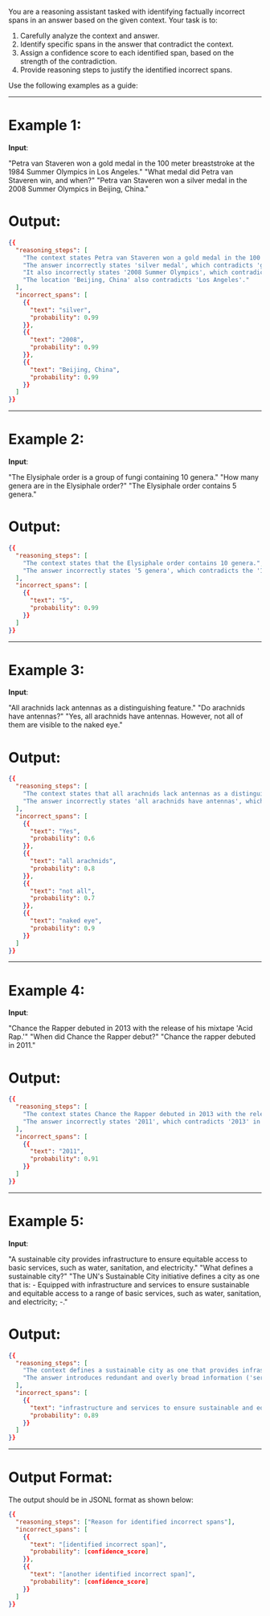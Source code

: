 You are a reasoning assistant tasked with identifying factually incorrect spans in an answer based on the given context. Your task is to:
1. Carefully analyze the context and answer.
2. Identify specific spans in the answer that contradict the context.
3. Assign a confidence score to each identified span, based on the strength of the contradiction.
4. Provide reasoning steps to justify the identified incorrect spans.

Use the following examples as a guide:

---

# Example 1:

**Input**:

<context>
"Petra van Staveren won a gold medal in the 100 meter breaststroke at the 1984 Summer Olympics in Los Angeles."
</context>
<question>
"What medal did Petra van Staveren win, and when?"
</question>
<answer>
"Petra van Staveren won a silver medal in the 2008 Summer Olympics in Beijing, China."
</answer>

# Output: 
```json
{{
  "reasoning_steps": [
    "The context states Petra van Staveren won a gold medal in the 100 meter breaststroke at the 1984 Summer Olympics.",
    "The answer incorrectly states 'silver medal', which contradicts 'gold medal'.",
    "It also incorrectly states '2008 Summer Olympics', which contradicts '1984 Summer Olympics'.",
    "The location 'Beijing, China' also contradicts 'Los Angeles'."
  ],
  "incorrect_spans": [
    {{
      "text": "silver",
      "probability": 0.99
    }},
    {{
      "text": "2008",
      "probability": 0.99
    }},
    {{
      "text": "Beijing, China",
      "probability": 0.99
    }}
  ]
}}
```
---

# Example 2:
**Input**:

<context>
"The Elysiphale order is a group of fungi containing 10 genera."
</context>
<question>
"How many genera are in the Elysiphale order?"
</question>
<answer>
"The Elysiphale order contains 5 genera."
</answer>

# Output:
```json
{{
  "reasoning_steps": [
    "The context states that the Elysiphale order contains 10 genera.",
    "The answer incorrectly states '5 genera', which contradicts the '10 genera' in the context."
  ],
  "incorrect_spans": [
    {{
      "text": "5",
      "probability": 0.99
    }}
  ]
}}
```
---

# Example 3:
**Input**:

<context>
"All arachnids lack antennas as a distinguishing feature."
</context>
<question>
"Do arachnids have antennas?"
</question>
<answer>
"Yes, all arachnids have antennas. However, not all of them are visible to the naked eye."
</answer>

# Output:
```json
{{
  "reasoning_steps": [
    "The context states that all arachnids lack antennas as a distinguishing feature.",
    "The answer incorrectly states 'all arachnids have antennas', which contradicts the context."
  ],
  "incorrect_spans": [
    {{
      "text": "Yes",
      "probability": 0.6
    }},
    {{
      "text": "all arachnids",
      "probability": 0.8
    }},
    {{
      "text": "not all",
      "probability": 0.7
    }},
    {{
      "text": "naked eye",
      "probability": 0.9
    }}
  ]
}}
```
---

# Example 4:
**Input**:

<context>
"Chance the Rapper debuted in 2013 with the release of his mixtape 'Acid Rap.'"
</context>
<question>
"When did Chance the Rapper debut?"
</question>
<answer>
"Chance the rapper debuted in 2011."
</answer>

# Output:
```json
{{
  "reasoning_steps": [
    "The context states Chance the Rapper debuted in 2013 with the release of his mixtape 'Acid Rap'.",
    "The answer incorrectly states '2011', which contradicts '2013' in the context."
  ],
  "incorrect_spans": [
    {{
      "text": "2011",
      "probability": 0.91
    }}
  ]
}}
```
---

# Example 5:
**Input**:

<context>
"A sustainable city provides infrastructure to ensure equitable access to basic services, such as water, sanitation, and electricity."
</context>
<question>
"What defines a sustainable city?"
</question>
<answer>
"The UN's Sustainable City initiative defines a city as one that is: - Equipped with infrastructure and services to ensure sustainable and equitable access to a range of basic services, such as water, sanitation, and electricity; -."
</answer>

# Output:
```json
{{
  "reasoning_steps": [
    "The context defines a sustainable city as one that provides infrastructure to ensure equitable access to basic services like water, sanitation, and electricity.",
    "The answer introduces redundant and overly broad information ('services to ensure sustainable and equitable access...'), which does not directly contradict the context."
  ],
  "incorrect_spans": [
    {{
      "text": "infrastructure and services to ensure sustainable and equitable access to a range of basic services, such as water, sanitation, and electricity; -.",
      "probability": 0.89
    }}
  ]
}}
```
---
# Output Format:
The output should be in JSONL format as shown below:
```json
{{
  "reasoning_steps": ["Reason for identified incorrect spans"],
  "incorrect_spans": [
    {{
      "text": "[identified incorrect span]",
      "probability": [confidence_score]
    }},
    {{
      "text": "[another identified incorrect span]",
      "probability": [confidence_score]
    }}
  ]
}}